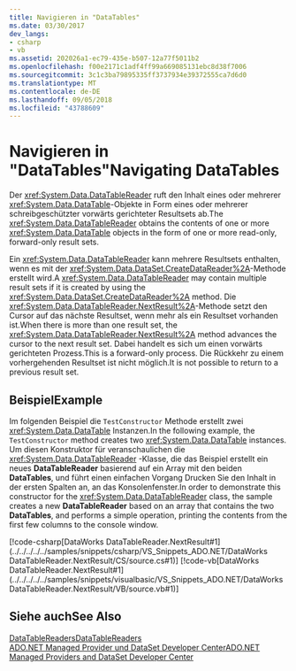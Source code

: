 ```yaml
---
title: Navigieren in "DataTables"
ms.date: 03/30/2017
dev_langs:
- csharp
- vb
ms.assetid: 202026a1-ec79-435e-b507-12a77f5011b2
ms.openlocfilehash: f00e2171c1adf4ff99a669085131ebc8d38f7006
ms.sourcegitcommit: 3c1c3ba79895335ff3737934e39372555ca7d6d0
ms.translationtype: MT
ms.contentlocale: de-DE
ms.lasthandoff: 09/05/2018
ms.locfileid: "43788609"
---
```

# <a name="navigating-datatables"></a><span data-ttu-id="03cb0-102">Navigieren in "DataTables"</span><span class="sxs-lookup"><span data-stu-id="03cb0-102">Navigating DataTables</span></span>
<span data-ttu-id="03cb0-103">Der <xref:System.Data.DataTableReader> ruft den Inhalt eines oder mehrerer <xref:System.Data.DataTable>-Objekte in Form eines oder mehrerer schreibgeschützter vorwärts gerichteter Resultsets ab.</span><span class="sxs-lookup"><span data-stu-id="03cb0-103">The <xref:System.Data.DataTableReader> obtains the contents of one or more <xref:System.Data.DataTable> objects in the form of one or more read-only, forward-only result sets.</span></span>  
  
 <span data-ttu-id="03cb0-104">Ein <xref:System.Data.DataTableReader> kann mehrere Resultsets enthalten, wenn es mit der <xref:System.Data.DataSet.CreateDataReader%2A>-Methode erstellt wird.</span><span class="sxs-lookup"><span data-stu-id="03cb0-104">A <xref:System.Data.DataTableReader> may contain multiple result sets if it is created by using the <xref:System.Data.DataSet.CreateDataReader%2A> method.</span></span> <span data-ttu-id="03cb0-105">Die <xref:System.Data.DataTableReader.NextResult%2A>-Methode setzt den Cursor auf das nächste Resultset, wenn mehr als ein Resultset vorhanden ist.</span><span class="sxs-lookup"><span data-stu-id="03cb0-105">When there is more than one result set, the <xref:System.Data.DataTableReader.NextResult%2A> method advances the cursor to the next result set.</span></span> <span data-ttu-id="03cb0-106">Dabei handelt es sich um einen vorwärts gerichteten Prozess.</span><span class="sxs-lookup"><span data-stu-id="03cb0-106">This is a forward-only process.</span></span> <span data-ttu-id="03cb0-107">Die Rückkehr zu einem vorhergehenden Resultset ist nicht möglich.</span><span class="sxs-lookup"><span data-stu-id="03cb0-107">It is not possible to return to a previous result set.</span></span>  
  
## <a name="example"></a><span data-ttu-id="03cb0-108">Beispiel</span><span class="sxs-lookup"><span data-stu-id="03cb0-108">Example</span></span>  
 <span data-ttu-id="03cb0-109">Im folgenden Beispiel die `TestConstructor` Methode erstellt zwei <xref:System.Data.DataTable> Instanzen.</span><span class="sxs-lookup"><span data-stu-id="03cb0-109">In the following example, the `TestConstructor` method creates two <xref:System.Data.DataTable> instances.</span></span> <span data-ttu-id="03cb0-110">Um diesen Konstruktor für veranschaulichen die <xref:System.Data.DataTableReader> -Klasse, die das Beispiel erstellt ein neues **DataTableReader** basierend auf ein Array mit den beiden **DataTables**, und führt einen einfachen Vorgang Drucken Sie den Inhalt in der ersten Spalten an, an das Konsolenfenster.</span><span class="sxs-lookup"><span data-stu-id="03cb0-110">In order to demonstrate this constructor for the <xref:System.Data.DataTableReader> class, the sample creates a new **DataTableReader** based on an array that contains the two **DataTables**, and performs a simple operation, printing the contents from the first few columns to the console window.</span></span>  
  
 [!code-csharp[DataWorks DataTableReader.NextResult#1](../../../../../samples/snippets/csharp/VS_Snippets_ADO.NET/DataWorks DataTableReader.NextResult/CS/source.cs#1)]
 [!code-vb[DataWorks DataTableReader.NextResult#1](../../../../../samples/snippets/visualbasic/VS_Snippets_ADO.NET/DataWorks DataTableReader.NextResult/VB/source.vb#1)]  
  
## <a name="see-also"></a><span data-ttu-id="03cb0-111">Siehe auch</span><span class="sxs-lookup"><span data-stu-id="03cb0-111">See Also</span></span>  
 [<span data-ttu-id="03cb0-112">DataTableReaders</span><span class="sxs-lookup"><span data-stu-id="03cb0-112">DataTableReaders</span></span>](../../../../../docs/framework/data/adonet/dataset-datatable-dataview/datatablereaders.md)  
 [<span data-ttu-id="03cb0-113">ADO.NET Managed Provider und DataSet Developer Center</span><span class="sxs-lookup"><span data-stu-id="03cb0-113">ADO.NET Managed Providers and DataSet Developer Center</span></span>](https://go.microsoft.com/fwlink/?LinkId=217917)
